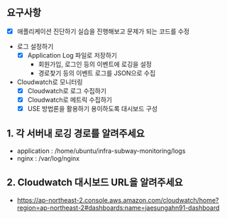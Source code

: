 ## 요구사항
- [x] 애플리케이션 진단하기 실습을 진행해보고 문제가 되는 코드를 수정
- 로그 설정하기
  - [x] Application Log 파일로 저장하기
    - 회원가입, 로그인 등의 이벤트에 로깅을 설정
    - 경로찾기 등의 이벤트 로그를 JSON으로 수집
- Cloudwatch로 모니터링
    - [x] Cloudwatch로 로그 수집하기
    - [x] Cloudwatch로 메트릭 수집하기
    - [x] USE 방법론을 활용하기 용이하도록 대시보드 구성

## 1. 각 서버내 로깅 경로를 알려주세요
- application : /home/ubuntu/infra-subway-monitoring/logs
- nginx : /var/log/nginx

## 2. Cloudwatch 대시보드 URL을 알려주세요
- https://ap-northeast-2.console.aws.amazon.com/cloudwatch/home?region=ap-northeast-2#dashboards:name=jaesungahn91-dashboard